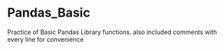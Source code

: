# Pandas_Basic
Practice of Basic Pandas Library functions. also included comments with every line for convenience
